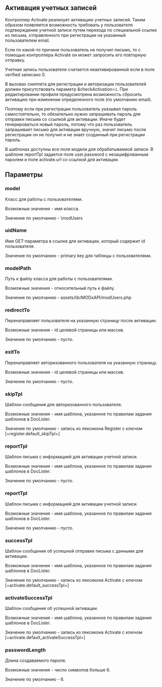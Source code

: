 ## Активация учетных записей

Контроллер Activate реализует активацию учетных записей. Таким образом появляется возможность требовать у пользователя подтверждение учетной записи путем перехода по специальной ссылке из письма, отправленного при регистрации на указанный пользователем email.

Если по какой-то причине пользователь не получил письмо, то c помощью контроллера Activate он может запросить его повторную отправку.

Учетная запись пользователя считается неактивированной если в поле verified записано 0.

В вызовах сниппета для регистрации и авторизации пользователей должен присутствовать параметр &checkActivation=`1`. При редактировании профиля предусмотрена возможность сбросить активацию при изменении определенного поля (по умолчанию email).

Поэтому если при регистрации пользователь указывал пароль самостоятельно, то обязательно нужно запрашивать пароль для отправки письма со ссылкой для активации. Иначе будет генерироваться новый пароль, потому что раз пользователь запрашивает письмо для активации вручную, значит письмо после регистрации он не получил и не знает созданный при регистрации пароль.

В шаблонах доступны все поля модели для обрабатываемой записи. В шаблоне reportTpl задается поле user.password с незашифрованным паролем и поле activate.url со ссылкой для активации. 

## Параметры
### model
Класс для работы с пользователями.

Возможные значения - имя класса.

Значение по умолчанию - \modUsers

### uidName
Имя GET-параметра в ссылке для активации, который содержит id пользователя.

Значение по умолчанию - primary key для таблицы с пользователями.

### modelPath
Путь к файлу класса для работы с пользователями.

Возможные значения - относительный путь к файлу.

Значение по умолчанию - assets/lib/MODxAPI/modUsers.php

### redirectTo
Перенаправляет пользователя на указанную страницу после активации.

Возможные значения - id целевой страницы или массив.

Значение по умолчанию - пусто.

### exitTo
Перенаправляет авторизованного пользователя на указанную страницу.

Возможные значения - id целевой страницы или массив.

Значение по умолчанию - пусто.

### skipTpl
Шаблон сообщения для авторизованного пользователя.

Возможные значения - имя шаблона, указанное по правилам задания шаблонов в DocLister.

Значение по умолчанию - запись из лексикона Register с ключом [+register.default_skipTpl+]

### reportTpl
Шаблон письма с информацией для активации учетной записи.

Возможные значения - имя шаблона, указанное по правилам задания шаблонов в DocLister.

Значение по умолчанию - пусто.

### reportTpl
Шаблон письма с информацией для активации учетной записи.

Возможные значения - имя шаблона, указанное по правилам задания шаблонов в DocLister.

Значение по умолчанию - пусто.

### successTpl
Шаблон сообщения об успешной отправке письма с данными для активации. 

Возможные значения - имя шаблона, указанное по правилам задания шаблонов в DocLister.

Значение по умолчанию - запись из лексикона Activate с ключом [+activate.default_successTpl+]

### activateSuccessTpl
Шаблон сообщения об успешной активации. 

Возможные значения - имя шаблона, указанное по правилам задания шаблонов в DocLister.

Значение по умолчанию - запись из лексикона Activate с ключом [+activate.default_activateSuccessTpl+]

### passwordLength
Длина создаваемого пароля.

Возможные значения - число символов больше 6.

Значение по умолчанию - 6.
